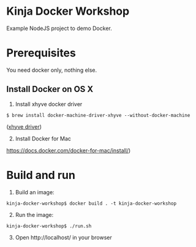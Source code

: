 # Kinja Docker Workshop

Example NodeJS project to demo Docker.

# Prerequisites

You need docker only, nothing else.

## Install Docker on OS X

 1. Install xhyve docker driver

 `$ brew install docker-machine-driver-xhyve --without-docker-machine`

 ([xhyve driver](https://github.com/zchee/docker-machine-driver-xhyve#install))

 2. Install Docker for Mac

 https://docs.docker.com/docker-for-mac/install/)

# Build and run

 1. Build an image:

 `kinja-docker-workshop$ docker build . -t kinja-docker-workshop`

 2. Run the image:

 `kinja-docker-workshop$ ./run.sh`

 3. Open http://localhost/ in your browser
